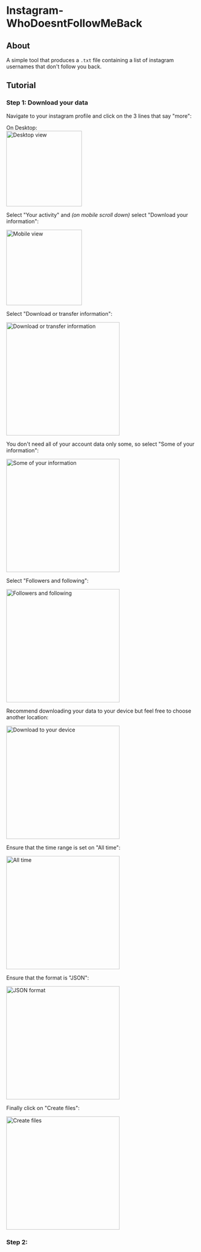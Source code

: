 # Instagram- WhoDoesntFollowMeBack

## About
A simple tool that produces a `.txt` file containing a list of instagram usernames that don't follow you back.

## Tutorial

### Step 1: Download your data

Navigate to your instagram profile and click on the 3 lines that say "more":

On Desktop:     
<img src="https://github.com/user-attachments/assets/02d83dd0-e4ff-4bb3-afed-ab36099e5f15" alt="Desktop view" width="200">

Select "Your activity" and *(on mobile scroll down)* select "Download your information":

<img src="https://github.com/user-attachments/assets/53e761bb-8d84-4c5b-8db9-3d27d1def8de" alt="Mobile view" width="200">

Select "Download or transfer information": 

<img src="https://github.com/user-attachments/assets/35193164-09ca-4ca1-94d8-15b416d8612f" alt="Download or transfer information" width="300">

You don't need all of your account data only some, so select "Some of your information":

<img src="https://github.com/user-attachments/assets/ac553bfa-9179-471b-8750-61f6f1eddd58" alt="Some of your information" width="300">

Select "Followers and following":

<img src="https://github.com/user-attachments/assets/09e91702-fc60-4af9-8475-f35248cfce63" alt="Followers and following" width="300">

Recommend downloading your data to your device but feel free to choose another location:

<img src="https://github.com/user-attachments/assets/3c04c7df-a069-4441-973c-0c96057ac7d2" alt="Download to your device" width="300">

Ensure that the time range is set on "All time":

<img src="https://github.com/user-attachments/assets/2b862603-fdca-4737-9eb0-25ea37fe2957" alt="All time" width="300">

Ensure that the format is "JSON":

<img src="https://github.com/user-attachments/assets/962a25e6-d709-4d12-ba1f-85020b8d9506" alt="JSON format" width="300">

Finally click on "Create files":

<img src="https://github.com/user-attachments/assets/b1213fb4-499d-4ce7-b436-934f1267e727" alt="Create files" width="300">


### Step 2:
